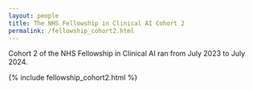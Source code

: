 ```yaml
---
layout: people 
title: The NHS Fellowship in Clinical AI Cohort 2
permalink: /fellowship_cohort2.html
---
```


 Cohort 2 of the NHS Fellowship in Clinical AI ran from July 2023 to July 2024.

 {% include fellowship_cohort2.html %}

